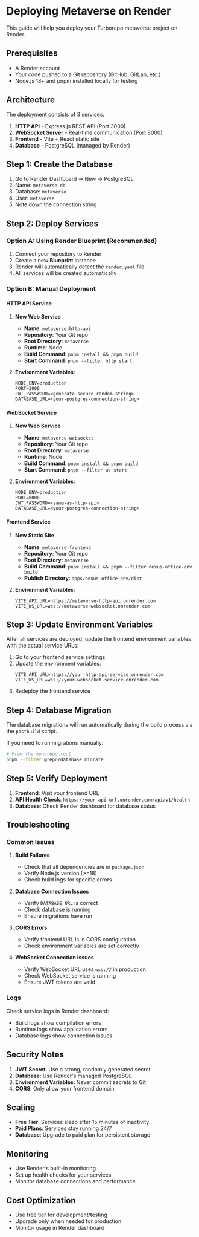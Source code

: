 # Deploying Metaverse on Render

This guide will help you deploy your Turborepo metaverse project on Render.

## Prerequisites

- A Render account
- Your code pushed to a Git repository (GitHub, GitLab, etc.)
- Node.js 18+ and pnpm installed locally for testing

## Architecture

The deployment consists of 3 services:

1. **HTTP API** - Express.js REST API (Port 3000)
2. **WebSocket Server** - Real-time communication (Port 8000)  
3. **Frontend** - Vite + React static site
4. **Database** - PostgreSQL (managed by Render)

## Step 1: Create the Database

1. Go to Render Dashboard → New → PostgreSQL
2. Name: `metaverse-db`
3. Database: `metaverse`
4. User: `metaverse`
5. Note down the connection string

## Step 2: Deploy Services

### Option A: Using Render Blueprint (Recommended)

1. Connect your repository to Render
2. Create a new **Blueprint** instance
3. Render will automatically detect the `render.yaml` file
4. All services will be created automatically

### Option B: Manual Deployment

#### HTTP API Service

1. **New Web Service**
   - **Name**: `metaverse-http-api`
   - **Repository**: Your Git repo
   - **Root Directory**: `metaverse`
   - **Runtime**: Node
   - **Build Command**: `pnpm install && pnpm build`
   - **Start Command**: `pnpm --filter http start`

2. **Environment Variables**:
   ```
   NODE_ENV=production
   PORT=3000
   JWT_PASSWORD=<generate-secure-random-string>
   DATABASE_URL=<your-postgres-connection-string>
   ```

#### WebSocket Service

1. **New Web Service**
   - **Name**: `metaverse-websocket`
   - **Repository**: Your Git repo
   - **Root Directory**: `metaverse`
   - **Runtime**: Node
   - **Build Command**: `pnpm install && pnpm build`
   - **Start Command**: `pnpm --filter ws start`

2. **Environment Variables**:
   ```
   NODE_ENV=production
   PORT=8000
   JWT_PASSWORD=<same-as-http-api>
   DATABASE_URL=<your-postgres-connection-string>
   ```

#### Frontend Service

1. **New Static Site**
   - **Name**: `metaverse-frontend`
   - **Repository**: Your Git repo
   - **Root Directory**: `metaverse`
   - **Build Command**: `pnpm install && pnpm --filter nexus-office-env build`
   - **Publish Directory**: `apps/nexus-office-env/dist`

2. **Environment Variables**:
   ```
   VITE_API_URL=https://metaverse-http-api.onrender.com
   VITE_WS_URL=wss://metaverse-websocket.onrender.com
   ```

## Step 3: Update Environment Variables

After all services are deployed, update the frontend environment variables with the actual service URLs:

1. Go to your frontend service settings
2. Update the environment variables:
   ```
   VITE_API_URL=https://your-http-api-service.onrender.com
   VITE_WS_URL=wss://your-websocket-service.onrender.com
   ```
3. Redeploy the frontend service

## Step 4: Database Migration

The database migrations will run automatically during the build process via the `postbuild` script.

If you need to run migrations manually:

```bash
# From the monorepo root
pnpm --filter @repo/database migrate
```

## Step 5: Verify Deployment

1. **Frontend**: Visit your frontend URL
2. **API Health Check**: `https://your-api-url.onrender.com/api/v1/health`
3. **Database**: Check Render dashboard for database status

## Troubleshooting

### Common Issues

1. **Build Failures**
   - Check that all dependencies are in `package.json`
   - Verify Node.js version (>=18)
   - Check build logs for specific errors

2. **Database Connection Issues**
   - Verify `DATABASE_URL` is correct
   - Check database is running
   - Ensure migrations have run

3. **CORS Errors**
   - Verify frontend URL is in CORS configuration
   - Check environment variables are set correctly

4. **WebSocket Connection Issues**
   - Verify WebSocket URL uses `wss://` in production
   - Check WebSocket service is running
   - Ensure JWT tokens are valid

### Logs

Check service logs in Render dashboard:
- Build logs show compilation errors
- Runtime logs show application errors
- Database logs show connection issues

## Security Notes

1. **JWT Secret**: Use a strong, randomly generated secret
2. **Database**: Use Render's managed PostgreSQL
3. **Environment Variables**: Never commit secrets to Git
4. **CORS**: Only allow your frontend domain

## Scaling

- **Free Tier**: Services sleep after 15 minutes of inactivity
- **Paid Plans**: Services stay running 24/7
- **Database**: Upgrade to paid plan for persistent storage

## Monitoring

- Use Render's built-in monitoring
- Set up health checks for your services
- Monitor database connections and performance

## Cost Optimization

- Use free tier for development/testing
- Upgrade only when needed for production
- Monitor usage in Render dashboard

